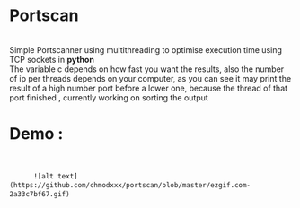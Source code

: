 <b><h1>Portscan</h1></b><br>
Simple Portscanner using multithreading to optimise execution time using TCP sockets in <b> python</b> 
<br>The variable c depends on how fast you want the results, also the number of ip per threads depends on your computer, as you can see it may print the result of a high number port before a lower one, because the thread of that port finished , currently working on sorting the output
<br>
<h1><b>Demo : </b></h1><br>


          ![alt text](https://github.com/chmodxxx/portscan/blob/master/ezgif.com-2a33c7bf67.gif)

~~~~~~~~~~~~~~~~~~~~~~~~~~~~~~~~~~~~ <b>By BADDOU SALAH</b> ~~~~~~~~~~~~~~~~~~~~~~~~~~~~~~

